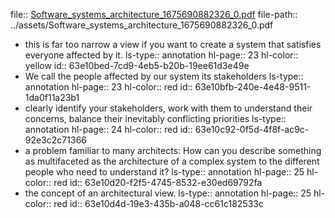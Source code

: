 file:: [Software_systems_architecture_1675690882326_0.pdf](../assets/Software_systems_architecture_1675690882326_0.pdf)
file-path:: ../assets/Software_systems_architecture_1675690882326_0.pdf

- this is far too narrow a view if you want to create a system that satisfies everyone affected by it.
  ls-type:: annotation
  hl-page:: 23
  hl-color:: yellow
  id:: 63e10bed-7cd9-4eb5-b20b-19ee61d3e49e
- We call the people affected by our system its stakeholders
  ls-type:: annotation
  hl-page:: 23
  hl-color:: red
  id:: 63e10bfb-240e-4e48-9511-1da0f11a23b1
- clearly identify your stakeholders, work with them to understand their concerns, balance their inevitably conflicting priorities
  ls-type:: annotation
  hl-page:: 24
  hl-color:: red
  id:: 63e10c92-0f5d-4f8f-ac9c-92e3c2c71366
- a problem familiar to many architects: How can you describe something as multifaceted as the architecture of a complex system to the different people who need to understand it?
  ls-type:: annotation
  hl-page:: 25
  hl-color:: red
  id:: 63e10d20-f2f5-4745-8532-e30ed69792fa
- the concept of an architectural view.
  ls-type:: annotation
  hl-page:: 25
  hl-color:: red
  id:: 63e10d4d-19e3-435b-a048-cc61c182533c